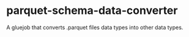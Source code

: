 # parquet-schema-data-converter
A gluejob that converts .parquet files data types into other data types.
